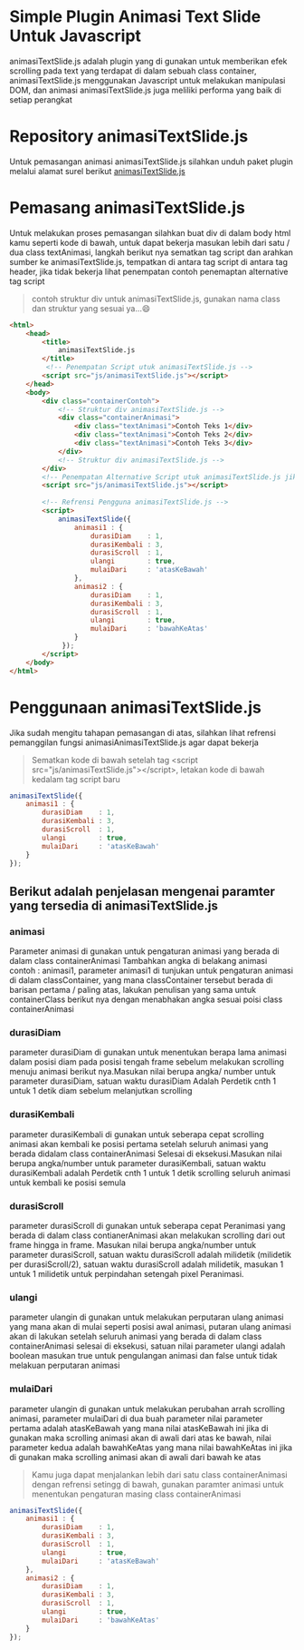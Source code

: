 # Simple Plugin Animasi Text Slide Untuk Javascript

animasiTextSlide.js adalah plugin yang di gunakan untuk memberikan efek scrolling pada text yang terdapat di dalam sebuah class container, animasiTextSlide.js menggunakan Javascript untuk melakukan manipulasi DOM, dan animasi animasiTextSlide.js juga meliliki performa yang baik di setiap perangkat


# Repository animasiTextSlide.js

Untuk pemasangan animasi animasiTextSlide.js silahkan unduh paket plugin melalui alamat surel berikut [animasiTextSlide.js](https://github.com/Septian-tri/animasiTextSlide.git)

# Pemasang animasiTextSlide.js

Untuk melakukan proses pemasangan silahkan buat div di dalam body html kamu seperti kode di bawah,
untuk dapat bekerja masukan lebih dari satu / dua class textAnimasi, langkah berikut nya sematkan tag script dan arahkan sumber ke animasiTextSlide.js, tempatkan di antara tag script di antara tag header, jika tidak bekerja lihat penempatan contoh penemaptan alternative tag script 

>contoh struktur div untuk animasiTextSlide.js, gunakan nama class dan struktur yang sesuai ya...&#128516;
```html
<html>
    <head>
        <title>
            animasiTextSlide.js
        </title>
         <!-- Penempatan Script utuk animasiTextSlide.js -->
        <script src="js/animasiTextSlide.js"></script>
    </head>
    <body>
        <div class="containerContoh">
            <!-- Struktur div animasiTextSlide.js -->
            <div class="containerAnimasi">
                <div class="textAnimasi">Contoh Teks 1</div>
                <div class="textAnimasi">Contoh Teks 2</div>
                <div class="textAnimasi">Contoh Teks 3</div>
            </div>
            <!-- Struktur div animasiTextSlide.js -->
        </div>
        <!-- Penempatan Alternative Script utuk animasiTextSlide.js jika tidak bekerja -->
        <script src="js/animasiTextSlide.js"></script>
        
        <!-- Refrensi Pengguna animasiTextSlide.js -->
        <script>
            animasiTextSlide({
                animasi1 : {
                    durasiDiam    : 1,
                    durasiKembali : 3,
                    durasiScroll  : 1,
                    ulangi        : true,
                    mulaiDari     : 'atasKeBawah'
                },
                animasi2 : {
                    durasiDiam    : 1,
                    durasiKembali : 3,
                    durasiScroll  : 1,
                    ulangi        : true,
                    mulaiDari     : 'bawahKeAtas'
                }
             });
        </script>
    </body>
</html>
```

# Penggunaan animasiTextSlide.js

Jika sudah mengitu tahapan pemasangan di atas, silahkan lihat refrensi pemanggilan fungsi animasiAnimasiTextSlide.js agar dapat bekerja

>Sematkan kode di bawah setelah tag &#60;script src="js/animasiTextSlide.js"&#62;&#60;/script&#62;, letakan kode di bawah kedalam tag script baru

```js
animasiTextSlide({
    animasi1 : {
        durasiDiam    : 1,
        durasiKembali : 3,
        durasiScroll  : 1,
        ulangi        : true,
        mulaiDari     : 'atasKeBawah'
    }
});
```

## Berikut adalah penjelasan mengenai paramter yang tersedia di animasiTextSlide.js

### animasi
Parameter animasi di gunakan untuk pengaturan animasi yang berada di dalam class containerAnimasi Tambahkan angka di belakang animasi contoh : animasi1, parameter animasi1 di tunjukan untuk pengaturan animasi di dalam classContainer, yang mana classContainer tersebut berada di barisan pertama / paling atas, lakukan penulisan yang sama untuk containerClass berikut nya dengan menabhakan angka sesuai poisi class containerAnimasi

### durasiDiam
parameter durasiDiam di gunakan untuk menentukan berapa lama animasi dalam posisi diam pada posisi tengah frame
sebelum melakukan scrolling menuju animasi berikut nya.Masukan nilai berupa angka/ number untuk parameter durasiDiam, satuan waktu durasiDiam Adalah Perdetik cnth 1 untuk 1 detik diam sebelum melanjutkan scrolling

### durasiKembali 
parameter durasiKembali di gunakan untuk seberapa cepat scrolling animasi akan kembali ke posisi pertama 
setelah seluruh animasi yang berada didalam class containerAnimasi Selesai di eksekusi.Masukan nilai berupa angka/number untuk parameter durasiKembali, satuan waktu durasiKembali adalah  Perdetik cnth 1 untuk 1 detik scrolling seluruh animasi untuk kembali ke posisi semula

### durasiScroll 
parameter durasiScroll di gunakan untuk seberapa cepat Peranimasi yang berada di dalam class contianerAnimasi akan melakukan scrolling dari out frame hingga in frame. Masukan nilai berupa angka/number untuk parameter durasiScroll, satuan waktu durasiScroll adalah milidetik (milidetik per durasiScroll/2), satuan waktu durasiScroll adalah milidetik, masukan 1 untuk 1 milidetik untuk perpindahan setengah pixel Peranimasi.
        
### ulangi 
parameter ulangin di gunakan untuk melakukan perputaran ulang animasi yang mana akan di mulai seperti posisi awal animasi,  putaran ulang animasi akan di lakukan setelah seluruh animasi yang berada di dalam class containerAnimasi selesai di eksekusi, satuan nilai parameter ulangi adalah boolean masukan true untuk pengulangan animasi dan false untuk tidak melakuan perputaran animasi

### mulaiDari 
parameter ulangin di gunakan untuk melakukan perubahan arrah scrolling animasi, parameter mulaiDari di dua buah parameter nilai parameter pertama adalah atasKeBawah yang mana nilai atasKeBawah ini jika di gunakan maka scrolling animasi akan di awali dari atas ke bawah, nilai parameter kedua adalah bawahKeAtas yang mana nilai bawahKeAtas ini jika di gunakan maka scrolling animasi akan di awali dari bawah ke atas

>Kamu juga dapat menjalankan lebih dari satu class containerAnimasi dengan refrensi setingg di bawah, gunakan paramter animasi untuk menentukan pengaturan masing class containerAnimasi
```js
animasiTextSlide({
    animasi1 : {
        durasiDiam    : 1,
        durasiKembali : 3,
        durasiScroll  : 1,
        ulangi        : true,
        mulaiDari     : 'atasKeBawah'
    },
    animasi2 : {
        durasiDiam    : 1,
        durasiKembali : 3,
        durasiScroll  : 1,
        ulangi        : true,
        mulaiDari     : 'bawahKeAtas'
    }
});
```